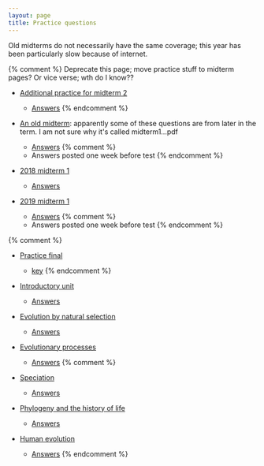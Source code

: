 ```yaml
---
layout: page
title: Practice questions
---
```


Old midterms do not necessarily have the same coverage; this year has been particularly slow because of internet.

{% comment %} 
Deprecate this page; move practice stuff to midterm pages?
Or vice verse; wth do I know??
* [Additional practice for midterm 2](tests/practice2.test.pdf)
	* [Answers](tests/practice2.key.pdf)
{% endcomment %} 

* [An old midterm](archive/2017_materials/midterm1.test.pdf): apparently some of these questions are from later in the term. I am not sure why it's called midterm1...pdf
	* [Answers](archive/2017_materials/midterm1.key.pdf)
{% comment %} 
	* Answers posted one week before test
{% endcomment %} 
* [2018 midterm 1](practice/18M1.test.pdf)
	* [Answers](practice/18M1.key.pdf)
* [2019 midterm 1](practice/19M1.test.pdf)
	* [Answers](practice/19M1.key.pdf)
{% comment %} 
	* Answers posted one week before test
{% endcomment %} 

{% comment %} 
* [Practice final](tests/d2018.qkey.pdf)
	* [key](tests/d2018.qtest.pdf)
{% endcomment %} 

* [Introductory unit](intro_ques.html)
	* [Answers](intro_ans.html)
* [Evolution by natural selection](ns_ques.html)
	* [Answers](ns_ans.html)
* [Evolutionary processes](process_ques.html)
	* [Answers](process_ans.html)
{% comment %} 
* [Speciation](speciation_ques.html)
	* [Answers](speciation_ans.html)
* [Phylogeny and the history of life](phylo_ques.html)
	* [Answers](phylo_ans.html)
* [Human evolution](ape_ques.html)
	* [Answers](ape_ans.html)
{% endcomment %} 
